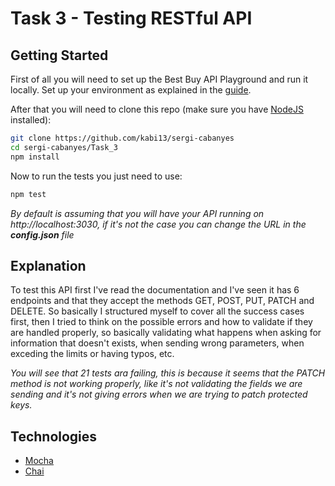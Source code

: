 # Task 3 - Testing RESTful API

## Getting Started

First of all you will need to set up the Best Buy API Playground and run it locally.
Set up your environment as explained in the [guide](https://github.com/bestbuy/api-playground/#getting-started).

After that you will need to clone this repo (make sure you have [NodeJS](https://nodejs.org/) installed):

```bash
git clone https://github.com/kabi13/sergi-cabanyes
cd sergi-cabanyes/Task_3
npm install
```

Now to run the tests you just need to use:

```bash
npm test
```

*By default is assuming that you will have your API running on http://localhost:3030, if it's not the case you can change the URL in the ***config.json*** file*

## Explanation

To test this API first I've read the documentation and I've seen it has 6 endpoints and that they accept the methods GET, POST, PUT, PATCH and DELETE. 
So basically I structured myself to cover all the success cases first, then I tried to think on the possible errors and how to validate if they are handled properly, so basically validating what happens when asking for information that doesn't exists, when sending wrong parameters, when exceding the limits or having typos, etc.

*You will see that 21 tests ara failing, this is because it seems that the PATCH method is not working properly, like it's not validating the fields we are sending and it's not giving errors when we are trying to patch protected keys.*

## Technologies

* [Mocha](https://mochajs.org/) 
* [Chai](https://www.chaijs.com/)

